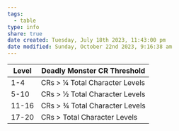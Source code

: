 ```yaml
---
tags:
  - table
type: info 
share: true
date created: Tuesday, July 18th 2023, 11:43:00 pm
date modified: Sunday, October 22nd 2023, 9:16:38 am
---
```


| Level | Deadly Monster CR Threshold    |
|-------|--------------------------------|
| 1-4   | CRs > ¼ Total Character Levels |
| 5-10  | CRs > ½ Total Character Levels |
| 11-16 | CRs > ¾ Total Character Levels |
| 17-20 | CRs > Total Character Levels   |

 
 
 

